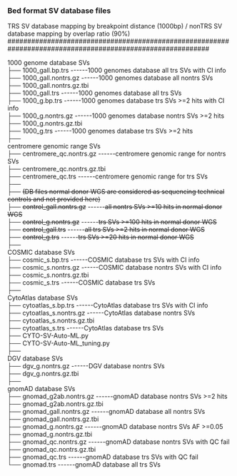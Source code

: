 ### Bed format SV database files ###
TRS SV database mapping by breakpoint distance (1000bp) / nonTRS SV database mapping by overlap ratio (90%) 
###########################################################################################################

1000 genome database SVs  <br />
├── 1000_gall.bp.trs                              ------1000 genomes database all trs SVs with CI info  <br />
├── 1000_gall.nontrs.gz                           ------1000 genomes database all nontrs SVs  <br /> 
├── 1000_gall.nontrs.gz.tbi    <br />
├── 1000_gall.trs                                 ------1000 genomes database all trs SVs                    
├── 1000_g.bp.trs                                 ------1000 genomes database trs SVs >=2 hits with CI info  <br />
├── 1000_g.nontrs.gz                              ------1000 genomes database nontrs SVs >=2 hits  <br />
├── 1000_g.nontrs.gz.tbi  <br />
├── 1000_g.trs                                    ------1000 genomes database trs SVs >=2 hits  <br />
├──    <br />
centromere genomic range SVs  <br />
├── centromere_qc.nontrs.gz                       ------centromere genomic range for nontrs SVs  <br />
├── centromere_qc.nontrs.gz.tbi  <br />
├── centromere_qc.trs                             ------centromere genomic range for trs SVs  <br />
├──    <br />
├── ~~(DB files normal donor WGS are considered as sequencing technical controls and not provided here)~~  <br />
├── ~~control_gall.nontrs.gz~~                        ------~~all nontrs SVs >=10 hits in normal donor WGS~~  <br />
├── ~~control_g.nontrs.gz~~                           ------~~trs SVs >=100 hits in normal donor WGS~~  <br />
├── ~~control_gall.trs~~                              ------~~all trs SVs >=2 hits in normal donor WGS~~  <br />
├── ~~control_g.trs~~                                 ------~~trs SVs >=20 hits in normal donor WGS~~  <br />
├──     <br />
COSMIC database SVs  <br />
├── cosmic_s.bp.trs                               ------COSMIC database trs SVs with CI info  <br />
├── cosmic_s.nontrs.gz                            ------COSMIC database nontrs SVs with CI info  <br />
├── cosmic_s.nontrs.gz.tbi  <br />
├── cosmic_s.trs                                   ------COSMIC database trs SVs  <br />
├──    <br />
CytoAtlas database SVs  <br />
├── cytoatlas_s.bp.trs                             ------CytoAtlas database trs SVs with CI info  <br />
├── cytoatlas_s.nontrs.gz                          ------CytoAtlas database nontrs SVs  <br />
├── cytoatlas_s.nontrs.gz.tbi  <br />
├── cytoatlas_s.trs                                ------CytoAtlas database trs SVs  <br />
├── CYTO-SV-Auto-ML.py  <br />
├── CYTO-SV-Auto-ML_tuning.py  <br />
├──    <br />
DGV database SVs  <br />
├── dgv_g.nontrs.gz                                ------DGV database nontrs SVs  <br /> 
├── dgv_g.nontrs.gz.tbi  <br />
├──    <br />
gnomAD database SVs  <br />
├── gnomad_g2ab.nontrs.gz                          ------gnomAD database nontrs SVs >=2 hits  <br />
├── gnomad_g2ab.nontrs.gz.tbi  <br />
├── gnomad_gall.nontrs.gz                          ------gnomAD database all nontrs SVs   <br />
├── gnomad_gall.nontrs.gz.tbi  <br />
├── gnomad_g.nontrs.gz                             ------gnomAD database nontrs SVs AF >=0.05  <br />
├── gnomad_g.nontrs.gz.tbi  <br />
├── gnomad_qc.nontrs.gz                            ------gnomAD database nontrs SVs with QC fail  <br />
├── gnomad_qc.nontrs.gz.tbi  <br />
├── gnomad_qc.trs                                  ------gnomAD database trs SVs with QC fail  <br />
└── gnomad.trs                                     ------gnomAD database all trs SVs  <br />
